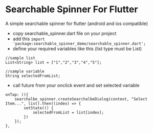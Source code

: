 # Searchable Spinner For Flutter

A simple searchable spinner for flutter (android and ios compatible)
- copy searchable_spinner.dart file on your project
- add this ```import 'package:searchable_spinner_demo/searchable_spinner.dart';```
- define your required variables like this (list type must be List<String>)
```
//sample list
List<String> list = ["1","2","3","4","5"];
  
//sample variable
String selectedFromList;
```
- call future from your onclick event and set selected variable
```
onTap: (){
    searchalbe_spinner.createSearchalbeDialog(context, "Select Item...", list).then((index) => {
        setState(() {
            selectedFromList = list[index];
        })
    });
},
```